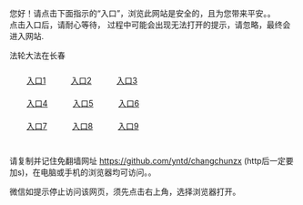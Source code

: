 您好！请点击下面指示的“入口”，浏览此网站是安全的，且为您带来平安。。 <br/>
点击入口后，请耐心等待， 过程中可能会出现无法打开的提示，请忽略，最终会进入网站. </br>

法轮大法在长春<br/>
<div style="padding:10px"><a style="margin:20px" target="_blank" href="https://df55crtki8ge.cloudfront.net/2Qpsp?lvotpgcj" id="ccLink1" rel="nofollow">入口1</a> <a target="_blank" style="margin:20px" href="https://d295pmn62lvc8q.cloudfront.net/2Qpsp?byqfpx" id="ccLink2" rel="nofollow">入口2</a> <a style="margin:20px" target="_blank" href="https://d1puz7qcf03ju3.cloudfront.net/2Qpsp?lvobkkg" id="ccLink3" rel="nofollow">入口3</a></div>

<div style="padding:10px" ><a style="margin:20px" target="_blank" href="https://df55crtki8ge.cloudfront.net/2Qpsp?lvotpgcj" id="ccLink4" rel="nofollow">入口4</a> <a style="margin:20px" href="https://d295pmn62lvc8q.cloudfront.net/2Qpsp?byqfpx" target="_blank" id="ccLink5" rel="nofollow">入口5</a> <a style="margin:20px" href="https://d1puz7qcf03ju3.cloudfront.net/2Qpsp?lvobkkg" target="_blank" id="ccLink6" rel="nofollow">入口6</a></div>

<div style="padding:10px"><a style="margin:20px" target="_blank" href="https://df55crtki8ge.cloudfront.net/2Qpsp?lvotpgcj" id="ccLink7" rel="nofollow">入口7</a> <a style="margin:20px" href="https://d295pmn62lvc8q.cloudfront.net/2Qpsp?byqfpx" target="_blank" id="ccLink8" rel="nofollow">入口8</a> <a style="margin:20px" target="_blank" href="https://d1puz7qcf03ju3.cloudfront.net/2Qpsp?lvobkkg" id="ccLink9" rel="nofollow">入口9</a></div>

<br/>



请复制并记住免翻墙网址 https://github.com/yntd/changchunzx (http后一定要加s)，在电脑或手机的浏览器均可访问。。<br/>

微信如提示停止访问该网页，须先点击右上角，选择浏览器打开。
